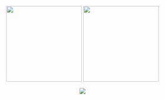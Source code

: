 <p align="center">
    <img height="205" src="https://github-readme-stats-beta-virid-33.vercel.app/api/top-langs/?username=kevindebenedetti&hide=html,css,smarty,shell,twig,scss,mdx,dockerfile,vue&theme=tokyonight&hide_border=true&layout=donut" />
    <img height="205" src="https://github-readme-stats-beta-virid-33.vercel.app/api/?username=kevindebenedetti&show_icons=true&theme=tokyonight&hide_border=true" />
</p>

<p align="center">
    <img src="https://github-readme-stats-beta-virid-33.vercel.app/api/wakatime?username=kevindebenedetti&show_icons=true&theme=tokyonight&hide_border=true" />
</p>
